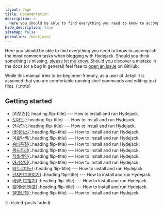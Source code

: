 ```yaml
---
layout: page
title: Documentation
description: >
  Here you should be able to find everything you need to know to accomplish the most common tasks when blogging with Hydejack.
hide_description: true
sitemap: false
permalink: /beakjoon/
---
```


Here you should be able to find everything you need to know to accomplish the most common tasks when blogging with Hydejack.
Should you think something is missing, [please let me know](mailto:mail@qwtel.com).
Should you discover a mistake in the docs (or a bug in general) feel free to [open an issue](https://github.com/hydecorp/hydejack/issues) on GitHub.

While this manual tries to be beginner-friendly, as a user of Jekyll it is assumed that you are comfortable running shell commands and editing text files.
{:.note}


## Getting started
* [리모컨]{:.heading.flip-title} --- How to install and run Hydejack.
* [토마토]{:.heading.flip-title} --- How to install and run Hydejack.
* [연속합]{:.heading.flip-title} --- How to install and run Hydejack.
* [바이러스]{:.heading.flip-title} --- How to install and run Hydejack.
* [미로탐색]{:.heading.flip-title} --- How to install and run Hydejack.
* [숨바꼭질]{:.heading.flip-title} --- How to install and run Hydejack.
* [쿼드트리]{:.heading.flip-title} --- How to install and run Hydejack.
* [적록색약]{:.heading.flip-title} --- How to install and run Hydejack.
* [아기상어]{:.heading.flip-title} --- How to install and run Hydejack.
* [테트로미노]{:.heading.flip-title} --- How to install and run Hydejack.
* [단지번호붙이기]{:.heading.flip-title} --- How to install and run Hydejack.
* [비밀번호찾기]{:.heading.flip-title} --- How to install and run Hydejack.
* [잃어버린괄호]{:.heading.flip-title} --- How to install and run Hydejack.
* [절댓값힙]{:.heading.flip-title} --- How to install and run Hydejack.

{:.related-posts.faded}



[연속합]: 연속합.md
[토마토]: 토마토.md
[연속합]: 연속합.md
[바이러스]: 바이러스.md
[미로탐색]: 미로탐색.md
[숨바꼭질]: 숨바꼭질.md
[쿼드트리]: 쿼드트리.md
[적록색약]: 적록색약.md
[아기상어]: 아기상어.md
[테트로미노]: 테트로미노.md
[단지번호붙이기]: 단지번호붙이기.md
[비밀번호찾기]: 비밀번호찾기.md
[잃어버린괄호]: 잃어버린괄호.md
[절댓값힙]: 절댓값힙.md

